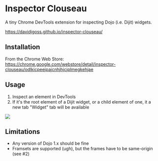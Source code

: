 # Inspector Clouseau

A tiny Chrome DevTools extension for inspecting Dojo (i.e. Dijit) widgets.

<https://davidjgoss.github.io/inspector-clouseau/>

## Installation

From the Chrome Web Store:  
<https://chrome.google.com/webstore/detail/inspector-clouseau/odlkicpeejpajcnhjhjcjplmegkehjae>

## Usage

1. Inspect an element in DevTools
2. If it's the root element of a Dijit widget, or a child element of one, it a new tab "Widget" tab will be available

![](https://davidjgoss.github.io/inspector-clouseau/images/screenshot.png)

## Limitations

- Any version of Dojo 1.x should be fine
- Framsets are supported (ugh), but the frames have to be same-origin (see #2)
